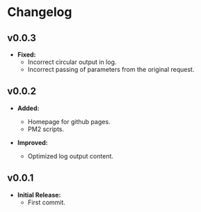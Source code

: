 # Changelog

## v0.0.3

- **Fixed:**
  - Incorrect circular output in log.
  - Incorrect passing of parameters from the original request.

## v0.0.2

- **Added:**
  - Homepage for github pages.
  - PM2 scripts.

- **Improved:**
  - Optimized log output content.

## v0.0.1

- **Initial Release:**
  - First commit.